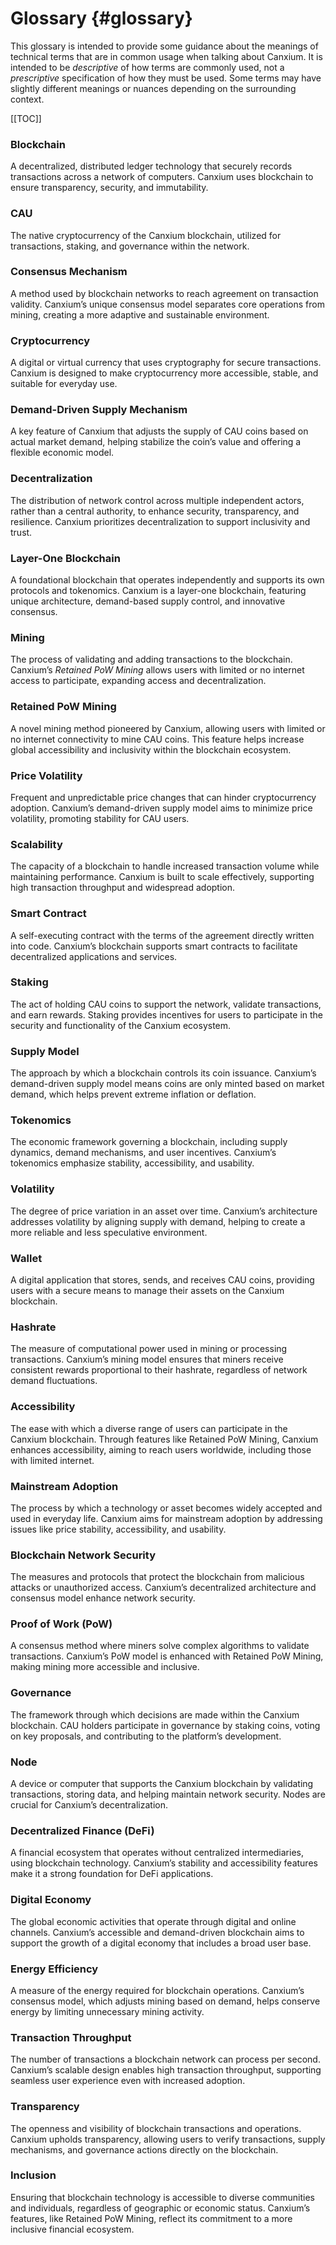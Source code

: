 # Glossary {#glossary}

This glossary is intended to provide some guidance about the meanings of technical terms that are in common usage when talking about Canxium. It is intended to be *descriptive* of how terms are commonly used, not a *prescriptive* specification of how they must be used. Some terms may have slightly different meanings or nuances depending on the surrounding context.

[[TOC]]

### **Blockchain**
A decentralized, distributed ledger technology that securely records transactions across a network of computers. Canxium uses blockchain to ensure transparency, security, and immutability.

### **CAU**
The native cryptocurrency of the Canxium blockchain, utilized for transactions, staking, and governance within the network.

### **Consensus Mechanism**
A method used by blockchain networks to reach agreement on transaction validity. Canxium’s unique consensus model separates core operations from mining, creating a more adaptive and sustainable environment.

### **Cryptocurrency**
A digital or virtual currency that uses cryptography for secure transactions. Canxium is designed to make cryptocurrency more accessible, stable, and suitable for everyday use.

### **Demand-Driven Supply Mechanism**
A key feature of Canxium that adjusts the supply of CAU coins based on actual market demand, helping stabilize the coin’s value and offering a flexible economic model.

### **Decentralization**
The distribution of network control across multiple independent actors, rather than a central authority, to enhance security, transparency, and resilience. Canxium prioritizes decentralization to support inclusivity and trust.

### **Layer-One Blockchain**
A foundational blockchain that operates independently and supports its own protocols and tokenomics. Canxium is a layer-one blockchain, featuring unique architecture, demand-based supply control, and innovative consensus.

### **Mining**
The process of validating and adding transactions to the blockchain. Canxium’s *Retained PoW Mining* allows users with limited or no internet access to participate, expanding access and decentralization.

### **Retained PoW Mining**
A novel mining method pioneered by Canxium, allowing users with limited or no internet connectivity to mine CAU coins. This feature helps increase global accessibility and inclusivity within the blockchain ecosystem.

### **Price Volatility**
Frequent and unpredictable price changes that can hinder cryptocurrency adoption. Canxium’s demand-driven supply model aims to minimize price volatility, promoting stability for CAU users.

### **Scalability**
The capacity of a blockchain to handle increased transaction volume while maintaining performance. Canxium is built to scale effectively, supporting high transaction throughput and widespread adoption.

### **Smart Contract**
A self-executing contract with the terms of the agreement directly written into code. Canxium’s blockchain supports smart contracts to facilitate decentralized applications and services.

### **Staking**
The act of holding CAU coins to support the network, validate transactions, and earn rewards. Staking provides incentives for users to participate in the security and functionality of the Canxium ecosystem.

### **Supply Model**
The approach by which a blockchain controls its coin issuance. Canxium’s demand-driven supply model means coins are only minted based on market demand, which helps prevent extreme inflation or deflation.

### **Tokenomics**
The economic framework governing a blockchain, including supply dynamics, demand mechanisms, and user incentives. Canxium’s tokenomics emphasize stability, accessibility, and usability.

### **Volatility**
The degree of price variation in an asset over time. Canxium’s architecture addresses volatility by aligning supply with demand, helping to create a more reliable and less speculative environment.

### **Wallet**
A digital application that stores, sends, and receives CAU coins, providing users with a secure means to manage their assets on the Canxium blockchain.

### **Hashrate**
The measure of computational power used in mining or processing transactions. Canxium’s mining model ensures that miners receive consistent rewards proportional to their hashrate, regardless of network demand fluctuations.

### **Accessibility**
The ease with which a diverse range of users can participate in the Canxium blockchain. Through features like Retained PoW Mining, Canxium enhances accessibility, aiming to reach users worldwide, including those with limited internet.

### **Mainstream Adoption**
The process by which a technology or asset becomes widely accepted and used in everyday life. Canxium aims for mainstream adoption by addressing issues like price stability, accessibility, and usability.

### **Blockchain Network Security**
The measures and protocols that protect the blockchain from malicious attacks or unauthorized access. Canxium’s decentralized architecture and consensus model enhance network security.

### **Proof of Work (PoW)**
A consensus method where miners solve complex algorithms to validate transactions. Canxium’s PoW model is enhanced with Retained PoW Mining, making mining more accessible and inclusive.

### **Governance**
The framework through which decisions are made within the Canxium blockchain. CAU holders participate in governance by staking coins, voting on key proposals, and contributing to the platform’s development.

### **Node**
A device or computer that supports the Canxium blockchain by validating transactions, storing data, and helping maintain network security. Nodes are crucial for Canxium’s decentralization.

### **Decentralized Finance (DeFi)**
A financial ecosystem that operates without centralized intermediaries, using blockchain technology. Canxium’s stability and accessibility features make it a strong foundation for DeFi applications.

### **Digital Economy**
The global economic activities that operate through digital and online channels. Canxium’s accessible and demand-driven blockchain aims to support the growth of a digital economy that includes a broad user base.

### **Energy Efficiency**
A measure of the energy required for blockchain operations. Canxium’s consensus model, which adjusts mining based on demand, helps conserve energy by limiting unnecessary mining activity.

### **Transaction Throughput**
The number of transactions a blockchain network can process per second. Canxium’s scalable design enables high transaction throughput, supporting seamless user experience even with increased adoption.

### **Transparency**
The openness and visibility of blockchain transactions and operations. Canxium upholds transparency, allowing users to verify transactions, supply mechanisms, and governance actions directly on the blockchain.

### **Inclusion**
Ensuring that blockchain technology is accessible to diverse communities and individuals, regardless of geographic or economic status. Canxium’s features, like Retained PoW Mining, reflect its commitment to a more inclusive financial ecosystem.
